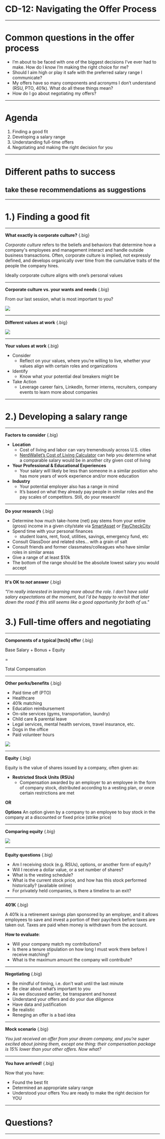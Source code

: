 # CD-12: Navigating the Offer Process

<!--
This is our last career development session together, and I’m going to close by providing some guidance regarding what to do after you’ve successfully made it through an interview process and a company is interested in hiring you. This is a great place to be in, but it can come with its own stressors, especially if you’re considering moving to a new place, weighing different offers, and/or wondering what salary you should be aiming for.
-->

---

# Common questions in the offer process

* I’m about to be faced with one of the biggest decisions I’ve ever had to make. How do I know I’m making the right choice for me? 
* Should I aim high or play it safe with the preferred salary range I communicate?
* My offers have so many components and acronyms I don’t understand (RSU, PTO, 401k). What do all these things mean? 
* How do I go about negotiating my offers? 

<!--
These are some questions students typically have around this time, and in today’s session we aim to answer them.

[Ask four different student volunteers to read the questions on the slide.]

Can you think of other questions you have related to the process of weighing job offers and accepting a job
[Solicit student contributions and respond to each.]
--> 

---

# Agenda

1. Finding a good fit
1. Developing a salary range
1. Understanding full-time offers
1. Negotiating and making the right decision for you

<!--
Based on the questions we just discussed, here is an overview of what we’ll cover today:
Using your core values to decide which place of work is right for you
Once you’ve figured out the best potential employers for you, some best practices for developing a salary range you may communicate to them
Factors that are unique to full-time employment via the components of a job offer
How to navigate salary negotiation and ultimately signing the dotted line and making the best decision for you
--> 

---

# Different paths to success
## take these recommendations as suggestions

<!--
Before jumping in any further, I want to highlight that this session is a collection of thoughts and experiences of a few career technical recruiters who put this together. All of these are recommendations, not requirements for a successful hiring process. You are all unique people with different values, needs, location preferences, families, priorities, etc. Please take from this what you find helpful and discard what doesn’t align with your individual needs/preferences.
-->

---

# 1.) Finding a good fit

<!--
Let’s chat about what makes a company a good fit for you specifically. You might be thinking, “I’m not picky. I just need a job and health insurance!” I hear that. You may very well find yourself deciding between multiple offers when the time comes, though, and it’s important to be able to measure those offers against your own priorities and values to make the right decision for your next step.
-->

---

**What exactly is corporate culture?** {.big}

*Corporate culture* refers to the beliefs and behaviors that determine how a company's employees and management interact and handle outside business transactions. Often, corporate culture is implied, not expressly defined, and develops organically over time from the cumulative traits of the people the company hires.


Ideally corporate culture aligns with one’s personal values

<!--
Based on your understanding, how would you define “corporate culture”? [Solicit and respond to student contributions.]

[Click to allow definition to appear.]

What does corporate culture have to do with our values exercise from the last session? [Solicit and respond to student contributions.]

Yes, ideally corporate culture aligns with the personal values of the people working there. As an example, Google’s corporate culture incorporates the values of openness, innovation, comfort with ambiguity, collaboration. Another company’s might be transparency, results-focused, leadership, and specialization. Another’s might be simplicity, design, secrecy, and product excellence. We can’t always know a company’s culture from the outside, but talking with people who have worked there, speaking with recruiters, conducting informational interviews, and interning at a company are all great ways to learn about a company’s culture.

Source: *Inc.com’s encyclopedia of business terms
-->

---

**Corporate culture vs. your wants and needs** {.big}

From our last session, what is most important to you?

![](res/offer01.png)

<!--
Thinking back to our last session’s value discussion or otherwise, what are some of the things that you find most important when thinking about your future career/employer? 

[Solicit student contributions and respond to each.]

[Click to display list.]

There are countless factors that might play into an individual’s wants and needs, and the list we looked at in our last session is much longer than this one. But these are some things people value the most when it comes to their work and workplace. This list is by no means exhaustive, but it does include some of Harvard Business Reviews “6 Components of a Great Corporate Culture” and Time’s “Top 10 reasons people stay at their jobs.” 

What on this list, or not on this list, resonates most with you?

[Solicit student contributions.]

Excellent. As we can see just from our small group, people have different priorities and values when it comes to their work. Let’s take a look at two people on the job hunt whose values differ substantially...
-->

---

**Different values at work** {.big}

![](res/offer02.png)

<!--
This slide represents two different word clouds emphasizing the relative importance of the same set of values through the eyes of two undergraduate students looking for full-time jobs. You can see in the yellow/green cloud on the left the words that stand out: recognition, camaraderie, benefits, pay, commitment to learning. In the blue/purple cloud on the right the focus is slightly different: vision, family, values, diversity, consistency. Though some of the priorities do overlap, it is less than likely that the “perfect” or “dream” work environment for both of these students will be the same job on the same team at the same company.

Source: *Images created on tagul.com
-->

---

**Your values at work** {.big}

* Consider
  * Reflect on your values, where you’re willing to live, whether your values align with certain roles and organizations
* Identify
  * Know what your potential deal breakers might be 
* Take Action
  * Leverage career fairs, LinkedIn, former interns, recruiters, company events to learn more about companies
  
<!--
So how do you factor your values into your decision of where to work?

First, CONSIDER your values (along with your skills and career goals) when you decide where to apply. It’s not a good use of your time to apply somewhere where you wouldn’t work. Consider where you’re willing to live and the work you want to do before pursuing roles that aren’t in line.

Next, IDENTIFY any factors that are deal breakers in your job selection process. For example, if you’re applying to companies in a certain area but know that you realistically won’t move there -- that’s a deal breaker. Maybe a clear path to management is important to you. Maybe an equity-focused mission is a must-have. As you can see, these are unique to you. 

If you are still unsure if your values align with those of a company, TAKE ACTION by attending company events and connecting with current employees, if possible. This is also a great opportunity to reach out to LinkedIn connections you already have or new ones via the college/university alumni search filter we used in an earlier session. These provide an opportunity to ask strategic questions to help you determine the list of companies you want to apply to. 
-->

---

# 2.) Developing a salary range

<!--
Next we’ll talk about a topic that can be sensitive and often generates hearty debate! Some of you may have already engaged in conversations with recruiters or hiring managers about salary ranges, which makes this especially timely and relevant. If you haven’t, tuck these suggestions away for the future.

As I mentioned in the beginning of this presentation, take from these slides what feels appropriate to you and most importantly -- do your research. Your interview and application processes SHOULD involve substantial research, planning, and thought. This presentation is a jumping off point for that research and thought, not an answer to all related questions. 
-->

---

**Factors to consider** {.big}

* **Location**
    * Cost of living and labor can vary tremendously across U.S. cities
    * [NerdWallet’s Cost of Living Calculator](https://www.nerdwallet.com/cost-of-living-calculator) can help you determine what a comparable salary would be in another city given cost of living
* **Your Professional & Educational Experiences** 
    * Your salary will likely be less than someone in a similar position who has more years of work experience and/or more education
* **Industry**
    * Your potential employer also has a range in mind
    * It’s based on what they already pay people in similar roles and the pay scales of competitors. Still, do your research!

<!--
Location, Location, Location! Cost of living in a particular city can impact your desired salary range. For example, according to NerdWallet’s Cost of Living Calculator, making a pre-tax salary of $100,000 in San Francisco equates to $46,606 in Kansas City, MO because cost of living is 53% lower. That is a HUGE difference and should impact your salary range when discussing employment opportunities at companies in two different cities.

Expect that the employer has a salary range in mind based on what the company pays people currently in similar roles, as well as what they know about the pay scales of their competitors. Information is power -- and currency -- in all salary range and negotiation situations. The more you know about the company, the industry and the position, the easier it will be to provide a competitive and appropriate salary range.
-->

---

**Do your research** {.big}

* Determine how much take-home (net) pay stems from your entire (gross) income in a given city/state via [SmartAsset](https://smartasset.com/taxes/paycheck-calculator) or [PayCheckCity](https://www.paycheckcity.com/calculator/salary/)
* Spend time with your personal finances
  * student loans, rent, food, utilities, savings, emergency fund, etc
* Consult GlassDoor and related sites… with a grain of salt
* Consult friends and former classmates/colleagues who have similar roles in similar areas
* Give a range of at least $10k
* The bottom of the range should be the absolute lowest salary you would accept

<!--
I can’t overstate the importance of doing your homework here. From determining how much your take-home pay will be after withholdings and taxes to understanding your own personal finances, this can feel overwhelming but is really important.

Consult friends/colleagues and resources like GlassDoor, but do understand that those are anecdotal and not representative of a company’s pay policies and pay scales.

Keep in mind that an employer may gravitate to the the lowest part of your range and maybe… lower. For that reason, the lowest number in your range should be the absolute lowest salary you’re willing to accept. Some seasoned professionals may suggest making the bottom of the range a little higher than you would accept, but I would not recommend this for your first professional role.
-->

---

**It's OK to *not* answer** {.big}

*"I'm really interested in learning more about the role. I don't have solid salary expectations at the moment, but I'd be happy to revisit that later down the road if this still seems like a good opportunity for both of us."*

<!--
If a recruiter or hiring manager asks you for your salary range before you interview in person -- maybe during an informational phone call or phone screen --  in most cases you can politely defer this to a later conversation, potentially after interviewing. This can buy you some time to do more research. 
-->

# 3.) Full-time offers and negotiating

<!--
Next we’ll talk about some common components to tech offers, which can be quite confusing. There are a lot of buzzwords and jargon - strike price, vesting schedule, options, 401k - that I hope to make a little less intimidating. Please ask questions as you have them, and if I don’t know, I will try to find the answer!
-->

---

**Components of a typical [tech] offer** {.big}

Base Salary + Bonus + Equity 

= 

Total Compensation

<!--
When considering your salary and weighing offers, it’s important to remember that you’re weighing more than a single number. There are several things you’ll likely want to evaluate when determining your total rewards. This includes equity, potential bonus, benefits, perks and more. Let’s start by talking about salary, also known as compensation. It’s helpful to think of offers in terms of total compensation, or the sum of the base salary, the equity value and the annual bonus (+ signing bonus if there is one), which are typical (but not always present) in an offer. These numbers combined equal total compensation, and by determining this number for your offer it will help you compare offers from companies. 
-->

---

**Other perks/benefits** {.big}

* Paid time off (PTO) 
* Healthcare
* 401k matching
* Education reimbursement
* On-site services (gyms, transportation, laundry) 
* Child care & parental leave
* Legal services, mental health services, travel insurance, etc.
* Dogs in the office 
* Paid volunteer hours

![](res/offer03.jpg)

<!--
In addition to base salary, equity and bonuses, some companies offer particularly stellar health insurance, free food, childcare, 401k matching, and many more perks. Ask your recruiter about these things. You might uncover a really incredible perk/amenity that aligns with your core values. 

Does anyone have any questions or comments about these?

[Solicit student contributions and respond to each.]

Source: Photo by Danielle Cerullo on Unsplash
-->

---

**Equity** {.big}

Equity is the value of shares issued by a company, often given as:

* **Restricted Stock Units (RSUs)**
  * Compensation awarded by an employer to an employee in the form of company stock, distributed according to a vesting plan, or once certain restrictions are met

**OR**

**Options**
An option given by a company to an employee to buy stock in the company at a discounted or fixed price (strike price)

<!--
There are two common types of equity offered; Restricted Stock Units (RSUs) and Options. 

Restricted Stock Units are called GSUs at Google, and other companies may have unique names for them. So it’s a good idea to ask your recruiter “Is what I’m receiving a restricted stock unit, or options?” Restricted stock units are compensation awarded by an employer to an employee in the form of stock, which is distributed (or given) according to a vesting plan. Most stock isn’t given entirely up front, rather the vesting plan releases the stock to you in increments, normally over several years.

An option is a form of equity given to an employee to buy stock in the company at a discounted or fixed price.

Source: Source: National Center for Employee Ownership (NCEO) 
-->

---

**Comparing equity** {.big}

![](res/offer04.png)

<!--
Comparing equity among publicly traded companies and privately held (or pre-IPO) is not making an apples to apples comparison. Rather, it’s more like comparing apples to oranges. 

Let’s take a look first at apples, or, publicly traded companies:

If they grant equity, it’s often in the form of RSUs, some companies call them by different names (e.g. Google calls them GSUs), but in essence restricted stock follows the same structure in that shares are granted - or GIVEN - I.e. you don’t have to purchase , the share price is public, there is a documented vesting schedule, and shares are liquid after they vest. 

What does it mean when I say liquid? 

[Solicit student responses.] The answer is, liquid means that they are yours to do what you’d like with - sell, trade, i.e. you can get cash. 

Last, with equity given at a public company, you can review the stock history and trajectory, which can aid in evaluation of worth

Now, let’s look at oranges, or, privately held companies. 

Privately held companies typically grant equity in the form of options, which as we discussed in the previous slide are the opportunity to BUY the company stock at a discounted price or set price. This set price is also known as a STRIKE price. Private companies also tend to have vesting schedules over 4-5 years. Unless sold on a secondary (aka gray) market - which is uncommon, options in privately held companies are not liquid (i.e. you can’t sell them for actual dollars) until the company has an “exit event”. 

Does anyone know what an exit event is? [Solicit student contributions, and respond to each.] The answer is an exit event is an event like an IPO, or initial public offering, or the company is acquired or merges. You can ask when a company plans to IPO, or if they have plans to merge/sell, but should be aware that generally recruiters won’t make promises here as they don’t control the market.

Employees who exercise their options and sell their shares when the company’s stock is trading significantly higher than the grant price have the potential to make a lot of money. For example, say you have the option to buy 5000 shares at $10 and sell the stock at $50, with a $50,000 investment you end up with $250,000. Beware, though, as this can go the other way, too.

Source: Sources: National Center for Employee Ownership (NCEO), Investopedia  
-->

---

**Equity questions** {.big}

* Am I receiving stock (e.g. RSUs), options, or another form of equity?
* Will I receive a dollar value, or a set number of shares?
* What is the vesting schedule? 
* What is the current stock price, and how has this stock performed historically? (available online)
* For privately held companies, is there a timeline to an exit?

<!--
Because equity can be confusing, and hard to compare across companies, here are some good questions to ask the recruiter or to research: 
As we learned, stock and options are quite different, and it’s important to understand which you are receiving
Some companies give a set dollar value of equity, and others give shares - ask which you are getting
Know what the vesting schedule is, as this varies from company to company. At some companies, the vesting schedule is even, for example, vesting at a rate of 20% over five years, and at others you may receive a lower percentage of the stock early on, and a higher percentage later
You can ask a recruiter or check online, but you’ll want to know the history of the stock’s performance to help you understand it’s value and up-side
For privately held companies, it can be hard to understand HOW and WHEN you’ll receive equity, and asking questions around exit strategies and IPO timelines can help you get a better idea if you’ll be able to exercise your options say next year as opposed to many years from now
-->

---

**401K** {.big}

A 401k is a retirement savings plan sponsored by an employer, and it allows employees to save and invest a portion of their paycheck before taxes are taken out. Taxes are paid when money is withdrawn from the account. 


**How to evaluate**:
* Will your company match my contributions? 
* Is there a tenure stipulation on how long I must work there before I receive matching?
* What is the maximum amount the company will contribute? 

<!--
Raise your hand if you know what a 401k is.

[Call on students until someone provides a correct answer.]

That’s right, a 401k is a tax deferred retirement savings plan, and some companies will match your contributions up to a certain amount. 

Let’s practice a quick calculation. The maximum amount you can contribute is 19,000 per year (as of 2019). Say your company will match 10% of your contributions up to the allowed maximum. How much is that? $1,900. So you put in $19,000 and your company puts in $1,900

Many companies contribute based on a percent, but some do a flat rate, some only contribute after you’ve been with the company for some time, so it’s important to ask the questions:
Will your company match my contributions?
If yes, is there a tenure stipulation on how long i must work there before I receive matching?
At what rate does your company match or contribute? 
What is the maximum amount your company will contribute? 

401k contributions can amount to thousands of dollars a year, so ask the questions and do the simple math! 
-->

---

**Negotiating** {.big}

* Be mindful of timing, i.e. don’t wait until the last minute
* Be clear about what’s important to you 
* As we discussed earlier, be transparent and honest 
* Understand your offers and do your due diligence 
* Have data and justification 
* Be realistic 
* Reneging an offer is a bad idea

<!--
Don’t wait until the night before your offer is due to talk to your recruiter about what’s important to you, or to start negotiating. Also, if you need to ask for an offer extension, do so as soon as possible (not the day the offer decision is due).

Take the time to ask recruiters some of the important questions we mentioned regarding 401k, equity, etc. 

Do your research if you don’t understand something! We don’t expect you to be experts, but this is YOUR offer! 

If you decide to negotiate, it’s helpful if you have data and justification. By data, I don’t mean to quote Glassdoor numbers, because sites like Glassdoor don’t always take into account tenure, and other factors, and aren’t always accurate. Having data means that you did the math, and the total compensation at company A and company B are % different, and you would like one company to match the other’s offer. Justification means that you’re coming to the company with more than “my friend got that much $$ so I think I should get that too.

Be realistic. Negotiating an offer isn’t like negotiating for some other things, where you give a pie in the sky number and just hope you’ll get half. Also, some companies cannot negotiate at all with things like PTO, or healthcare, so if the recruiter says it’s not an area they will budge on, see where they might have room to budge elsewhere. 

Does anyone know what reneging an offer means? 

[Solicit student answers and respond to each.]

Yes, reneging is when you back out of an offer you’ve already accepted. While legally you’re allowed to do this as an at-will employee, it is a terrible idea and can potentially having lasting impacts on your professional reputation. Hiring managers and recruiters put a lot of time, energy, and resources into finding and hiring you. They’ve likely rejected other candidates because you accepted your offer. If you back out they have to start the process all over again. This could put a big red flag on your candidacy, both at the company where you interviewed and with the recruiters you worked with. And those recruiters move around. All this is to say, barring emergencies, you shouldn’t regnege an offer.

What questions do you have about negotiating?

[Solicit student questions and respond to each.]
-->

---

**Mock scenario** {.big}

*You just received an offer from your dream company, and you’re super excited about joining them, except one thing: their compensation package is 15% lower than your other offers. Now what?*

<!--
In this scenario, you have an offer for a company you really want to work at, but their total compensation does not align with your other offers. 

What do you think you do here? 

[Solicit student contributions.]

Yes, you want to gather the data (i.e. the total compensation for the offer you want to accept is 15% lower than your other offers) and talk to the recruiter about why this is important to you and why this is holding you back. Be honest, give them the data and justification. 
-->

---

**You have arrived!** {.big}

Now that you have:
* Found the best fit
* Determined an appropriate salary range
* Understood your offers 
You are ready to make the right decision for YOU

<!--
Now that you’ve analyzed what’s important to you and found the companies that are the best fit for your values, you worked effectively with your recruiter, and you understood your offers, you feel ready and comfortable to make the right decision for you. Congratulations! 

This won’t all happen within an hour’s time in real life, but I do hope this session has given you some things to think about and has made you feel a bit more ahead of the offer process.  
-->

---

# Questions?

<!--
Thank you for participating and and for your engagement during this jam-packed presentation. I hope it’s been helpful and provided you with some important considerations for your job hunt. What remaining questions do you have for me before we close out? 
-->

---
